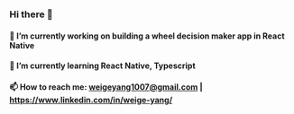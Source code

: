 ### Hi there 👋

#### 🔭 I’m currently working on building a wheel decision maker app in React Native
#### 🌱 I’m currently learning React Native, Typescript
#### 📫 How to reach me: weigeyang1007@gmail.com | https://www.linkedin.com/in/weige-yang/


